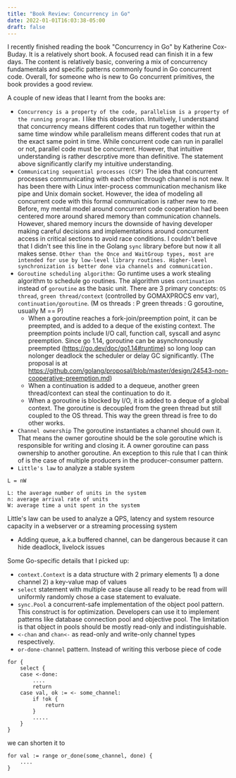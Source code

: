 ```yaml
---
title: "Book Review: Concurrency in Go"
date: 2022-01-01T16:03:38-05:00
draft: false
---
```

I recently finished reading the book "Concurrency in Go" by Katherine Cox-Buday. It is a relatively short book. A focused read can finish it in a few days. The content is relatively basic, convering a mix of concurrency fundamentals and specific patterns commonly found in Go concurrent code. Overall, for someone who is new to Go concurrent primitives, the book provides a good review.

A couple of new ideas that I learnt from the books are:
* `Concurrency is a property of the code, parallelism is a property of the running program.` I like this observation. Intuitively, I understsand that concurrency means different codes that run together within the same time window while parallelism means different codes that run at the exact same point in time. While concurrent code can run in parallel or not, parallel code must be concurrent. However, that intuitive understanding is rather descrptive more than definitive. The statement above significantly clarify my intuitive understanding.
* `Communicating sequential processes (CSP)` The idea that concurrent processes communicating with each other through channel is not new. It has been there with Linux inter-process communication mechanism like pipe and Unix domain socket. However, the idea of modeling all concurrent code with this formal communication is rather new to me. Before, my mental model around concurrent code cooperation had been centered more around shared memory than communication channels. However, shared memory incurs the downside of having developer making careful decisions and implementations around concurrent access in critical sections to avoid race conditions. I couldn't believe that I didn't see this line in the Golang `sync` library before but now it all makes sense. `Other than the Once and WaitGroup types, most are intended for use by low-level library routines. Higher-level synchronization is better done via channels and communication.`
* `Goroutine scheduling algorithm:` Go runtime uses a work stealing algorithm to schedule go routines. The algorithm uses `continuation` instead of `goroutine` as the basic unit. There are 3 primary concepts: `OS thread`, `green thread/context` (controlled by GOMAXPROCS env var), `continuation/goroutine`. (M os threads : P green threads : G goroutine, usually M == P)
    * When a goroutine reaches a fork-join/preemption point, it can be preempted, and is added to a deque of the existing context. The preemption points include I/O call, function call, syscall and async preemption. Since go 1.14, goroutine can be asynchronously preempted (https://go.dev/doc/go1.14#runtime) so long loop can nolonger deadlock the scheduler or delay GC significantly. (The proposal is at https://github.com/golang/proposal/blob/master/design/24543-non-cooperative-preemption.md)
    * When a continuation is added to a dequeue, another green thread/context can steal the continuation to do it.
    * When a goroutine is blocked by I/O, it is added to a deque of a global context. The goroutine is decoupled from the green thread but still coupled to the OS thread. This way the green thread is free to do other works.
* `Channel ownership` The goroutine instantiates a channel should own it. That means the owner goroutine should be the sole goroutine which is responsible for writing and closing it. A owner goroutine can pass ownership to another goroutine. An exception to this rule that I can think of is the case of multiple producers in the producer-consumer pattern.
* `Little's law` to analyze a stable system
```
L = nW

L: the average number of units in the system
n: average arrival rate of units
W: average time a unit spent in the system
```
Little's law can be used to analyze a QPS, latency and system resource capacity in a webserver or a streaming processing system
* Adding queue, a.k.a buffered channel, can be dangerous because it can hide deadlock, livelock issues


Some Go-specific details that I picked up:
* `context.Context` is a data structure with 2 primary elements 1) a done channel 2) a key-value map of values
* `select` statement with multiple case clause all ready to be read from will uniformly randomly chose a case statement to evaluate.
* `sync.Pool` a concurrent-safe implementation of the object pool pattern. This construct is for optimization. Developers can use it to implement patterns like database connection pool and objective pool. The limitation is that object in pools should be mostly read-only and indistinguishable.
* `<-chan` and `chan<-` as read-only and write-only channel types respectively.
* `or-done-channel` pattern. Instead of writing this verbose piece of code
```
for {
    select {
    case <-done:
        ....
        return
    case val, ok := <- some_channel:
        if !ok {
            return
        }
        .....
    }
}
```
we can shorten it to
```
for val := range or_done(some_channel, done) {
    ....
}
```